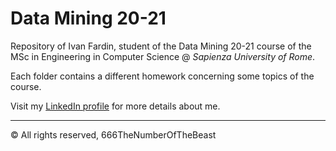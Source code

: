 # Data Mining 20-21
Repository of Ivan Fardin, student of the Data Mining 20-21 course of the MSc in Engineering in Computer Science @ *Sapienza University of Rome*.

Each folder contains a different homework concerning some topics of the course.

Visit my [LinkedIn profile](https://it.linkedin.com/in/ivan-fardin-304a001a3?trk=people-guest_people_search-card) for more details about me.

***
© All rights reserved, 666TheNumberOfTheBeast
